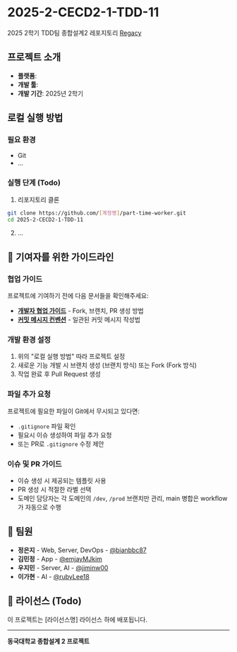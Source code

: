 # 2025-2-CECD2-1-TDD-11
2025 2학기 TDD팀 종합설계2 레포지토리
[Regacy](https://github.com/1half-kr)

## 프로젝트 소개
<!-- 프로젝트에 대한 간단한 설명을 적어주세요 --> 
- **플랫폼**: 
- **개발 툴**: 
- **개발 기간**: 2025년 2학기

## 로컬 실행 방법

### 필요 환경
- Git
- ...

### 실행 단계 (Todo)
1. 리포지토리 클론
```bash
git clone https://github.com/[계정명]/part-time-worker.git
cd 2025-2-CECD2-1-TDD-11
```

2. ...

## 🤝 기여자를 위한 가이드라인

### 협업 가이드
프로젝트에 기여하기 전에 다음 문서들을 확인해주세요:

- **[개발자 협업 가이드](DEVELOPER_GUIDE.md)** - Fork, 브랜치, PR 생성 방법
- **[커밋 메시지 컨벤션](COMMIT_CONVENTION.md)** - 일관된 커밋 메시지 작성법

### 개발 환경 설정
1. 위의 "로컬 실행 방법" 따라 프로젝트 설정
2. 새로운 기능 개발 시 브랜치 생성 (브랜치 방식) 또는 Fork (Fork 방식)
3. 작업 완료 후 Pull Request 생성

### 파일 추가 요청
프로젝트에 필요한 파일이 Git에서 무시되고 있다면:
- `.gitignore` 파일 확인
- 필요시 이슈 생성하여 파일 추가 요청
- 또는 PR로 `.gitignore` 수정 제안

### 이슈 및 PR 가이드
- 이슈 생성 시 제공되는 템플릿 사용
- PR 생성 시 적절한 라벨 선택
- 도메인 담당자는 각 도메인의 `/dev`, `/prod` 브랜치만 관리, main 병합은 workflow가 자동으로 수행

## 👥 팀원
- **정은지** - Web, Server, DevOps - [@bianbbc87](https://github.com/bianbbc87)
- **김민정** - App - [@emjayMJkim](https://github.com/emjayMJkim)
- **우지민** - Server, AI - [@jiminw00](https://github.com/jiminw00)
- **이가현** - AI - [@rubyLee18](https://github.com/rubyLee18
)

## 📄 라이선스 (Todo)
<!-- 라이선스 정보 추가 -->
이 프로젝트는 [라이선스명] 라이선스 하에 배포됩니다.

---
**동국대학교 종합설계 2 프로젝트**
